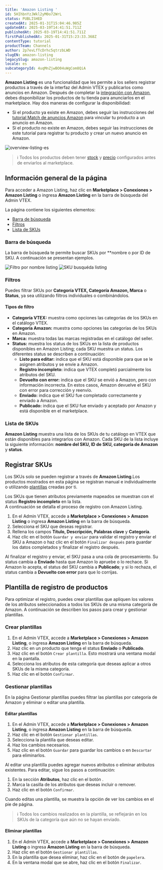 ```yaml
---
title: 'Amazon Listing '
id: 5HIhbnYzJWkl2yM0o72WrL
status: PUBLISHED
createdAt: 2025-01-31T15:04:46.985Z
updatedAt: 2025-03-19T14:41:51.711Z
publishedAt: 2025-03-19T14:41:51.711Z
firstPublishedAt: 2025-01-31T15:23:33.368Z
contentType: tutorial
productTeam: Channels
author: 2p7evLfTcDrhc5qtrzbLWD
slugEN: amazon-listing
legacySlug: amazon-listing
locale: es
subcategoryId: 4uqMnZjwBO04uWgCom8QiA
---
```


**Amazon Listing** es una funcionalidad que les permite a los sellers registrar productos a través de la interfaz del Admin VTEX y publicarlos como anuncios en Amazon. Después de completar la [integración con Amazon](https://help.vtex.com/es/tracks/configurar-integracao-com-a-amazon--6sgd4Pagy3wNsWKBvmIFrP/5J9CWPIbYQdAegJJWGsxan), debes disponibilizar los productos de tu tienda para anunciarlos en el marketplace. Hay dos maneras de configurar la disponibilidad:

- Si el producto ya existe en Amazon, debes seguir las instrucciones del [tutorial Match de anuncios Amazon](https://help.vtex.com/es/tutorial/match-de-anuncios-amazon--7fRfoP69kYgg8znImMhyQ0) para vincular tu producto a un anuncio en Amazon.  
- Si el producto no existe en Amazon, debes seguir las instrucciones de este tutorial para registrar tu producto y crear un nuevo anuncio en Amazon.  

![overview-listing-es](//images.ctfassets.net/alneenqid6w5/6WBSbS8HiLi35enIvScFvC/75729c06c6d738903f612d283a17379a/overview-listing-es.gif)

> ℹ️ Todos los productos deben tener [stock](https://help.vtex.com/es/tutorial/estoque--6oIxvsVDTtGpO7y6zwhGpb) y [precio](https://help.vtex.com/es/tracks/precos-101--6f8pwCns3PJHqMvQSugNfP) configurados antes de enviarlos al marketplace.

## Información general de la página

Para acceder a Amazon Listing, haz clic en **Marketplace > Conexiones > Amazon Listing** o ingresa **Amazon Listing**  en la barra de búsqueda del Admin VTEX.

La página contiene los siguientes elementos:

- [Barra de búsqueda](#barra-de-busqueda)  
- [Filtros](#filtros)  
- [Lista de SKUs](#lista-de-skus)  

### Barra de búsqueda

La barra de búsqueda te permite buscar SKUs por **nombre o por ID de SKU. A continuación se presentan ejemplos.

![Filtro por nombre listing](//images.ctfassets.net/alneenqid6w5/5UppxMacyhINSC81pMLgHe/8669af1f7396340e33535b2c3a1bc182/nombre-listing.jpg)
![SKU busquéda listing](//images.ctfassets.net/alneenqid6w5/4Zfk20fxq8QsuVGnpv9smq/211f26148b7d16ee4960d0332f81b5ac/sku-listing-es.jpg)

### Filtros

Puedes filtrar SKUs por **Categoría VTEX, Categoría Amazon, Marca** o **Status**, ya sea utilizando filtros individuales o combinándolos.

#### Tipos de filtro

- **Categoría VTEX:** muestra como opciones las categorías de los SKUs en el catálogo VTEX.
- **Categoría Amazon:** muestra como opciones las categorías de los SKUs en Amazon.
- **Marca:** muestra todas las marcas registradas en el catálogo del seller.
- **Status:** muestra los status de los SKUs en la lista de productos disponibles en Amazon Listing; cada SKU muestra un status. Los diferentes status se describen a continuación: 
  - **Listo para editar:** indica que el SKU está disponible para que se le asignen atributos y se envíe a Amazon.
  - **Registro incompleto:** indica que VTEX completó parcialmente los atributos del SKU.
  - **Devuelto con error:** indica que el SKU se envió a Amazon, pero con información incorrecta. En estos casos, Amazon devuelve el SKU con error para corrección y reenvío.
  - **Enviado:** indica que el SKU fue completado correctamente y enviado a Amazon.  
  - **Publicado:** indica que el SKU fue enviado y aceptado por Amazon y está disponible en el marketplace.  

### Lista de SKUs

**Amazon Listing** muestra una lista de los SKUs de tu catálogo en VTEX que están disponibles para integrarlos con Amazon. Cada SKU de la lista incluye la siguiente información: **nombre del SKU, ID de SKU, categoría de Amazon** y **status**.

## Registrar SKUs

Los SKUs solo se pueden registrar a través de **Amazon Listing**.Los productos mostrados en esta página se registran manual e individualmente o utilizando [plantillas](#plantilla-de-registro) creadas por ti.

Los SKUs que tienen atributos previamente mapeados se muestran con el status **Registro incompleto** en la lista.  
A continuación se detalla el proceso de registro con Amazon Listing.

1. En el Admin VTEX, accede a **Marketplace > Conexiones > Amazon Listing** o ingresa **Amazon Listing** en la barra de búsqueda.  
2. Selecciona el SKU que deseas registrar.  
3. Rellena los campos **Título, Descripción, Palabras clave** y **Categoría**.  
4. Haz clic en el botón `Guardar y enviar` para validar el registro y enviar el SKU a Amazon o haz clic en el botón `Finalizar después` para guardar los datos completados y finalizar el registro después.  

Al finalizar el registro y enviar, el SKU pasa a una cola de procesamiento. Su status cambia a **Enviado** hasta que Amazon lo apruebe o lo rechace. Si Amazon lo acepta, el status del SKU cambia a **Publicado**; y si lo rechaza, el status cambia a **Devuelto con error** para que lo corrijas.

## Plantilla de registro de productos

Para optimizar el registro, puedes crear plantillas que apliquen los valores de los atributos seleccionados a todos los SKUs de una misma categoría de Amazon. A continuación se describen los pasos para crear y gestionar plantillas.

### Crear plantillas

1. En el Admin VTEX, accede a **Marketplace > Conexiones > Amazon Listing**, o ingresa **Amazon Listing** en la barra de búsqueda.  
2. Haz clic en un producto que tenga el status **Enviado** o **Publicado**.  
3. Haz clic en el botón `Crear plantilla`. Esto mostrará una ventana modal en la pantalla.  
4. Selecciona los atributos de esta categoría que deseas aplicar a otros SKUs de la misma categoría.  
5. Haz clic en el botón `Confirmar`.  

### Gestionar plantillas

En la página Gestionar plantillas puedes filtrar las plantillas por categoría de Amazon y eliminar o editar una plantilla.

#### Editar plantillas

1. En el Admin VTEX, accede a **Marketplace > Conexiones > Amazon Listing**, o ingresa **Amazon Listing** en la barra de búsqueda.  
2. Haz clic en el botón `Gestionar plantillas`.  
3. Selecciona la plantilla que deseas editar.  
4. Haz los cambios necesarios.  
5. Haz clic en el botón `Guardar` para guardar los cambios o en `Descartar` para eliminarlos.  

Al editar una plantilla puedes agregar nuevos atributos o eliminar atributos existentes. Para editar, sigue los pasos a continuación:

1. En la sección **Atributos**, haz clic en el botón <i class="fas fa-pencil-alt" aria-hidden="true"></i>.  
2. Marca la casilla de los atributos que deseas incluir o remover.  
3. Haz clic en el botón `Confirmar`.  

Cuando editas una plantilla, se muestra la opción de ver los cambios en el pie de página.

> ℹ️ Todos los cambios realizados en la plantilla, se reflejarán en los SKUs de la categoría que aún no se hayan enviado.

#### Eliminar plantillas

1. En el Admin VTEX, accede a **Marketplace > Conexiones > Amazon Listing** o ingresa **Amazon Listing** en la barra de búsqueda.  
2. Haz clic en el botón `Gestionar plantillas`.    
3. En la plantilla que desea eliminar, haz clic en el botón de <i class="far fa-trash-alt" aria-hidden="true"></i> `papelera`.  
4. En la ventana modal que se abre, haz clic en el botón `Finalizar`.  
